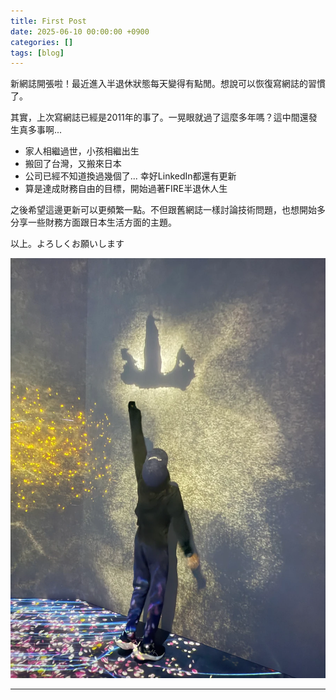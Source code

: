 ```yaml
---
title: First Post
date: 2025-06-10 00:00:00 +0900
categories: []
tags: [blog]
---
```


新網誌開張啦！最近進入半退休狀態每天變得有點閒。想說可以恢復寫網誌的習慣了。

其實，上次寫網誌已經是2011年的事了。一晃眼就過了這麼多年嗎？這中間還發生真多事啊...

- 家人相繼過世，小孩相繼出生
- 搬回了台灣，又搬來日本
- 公司已經不知道換過幾個了... 幸好LinkedIn都還有更新
- 算是達成財務自由的目標，開始過著FIRE半退休人生

之後希望這邊更新可以更頻繁一點。不但跟舊網誌一樣討論技術問題，也想開始多分享一些財務方面跟日本生活方面的主題。

以上。よろしくお願いします

![First Post Image](/assets/img/posts/2025-06-10-first-post.webp)

--- 
